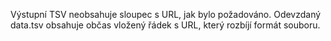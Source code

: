 Výstupní TSV neobsahuje sloupec s URL, jak bylo požadováno. Odevzdaný data.tsv obsahuje občas vložený řádek s URL, který rozbíjí formát souboru.